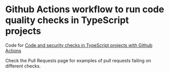 # Github Actions workflow to run code quality checks in TypeScript projects

Code for
[Code and security checks in TypeScript projects with Github Actions][link]

Check the Pull Requests page for examples of pull requests failing on different checks.

[link]: https://www.maxivanov.io/unit-testing-azure-function-with-jest-typescript/
